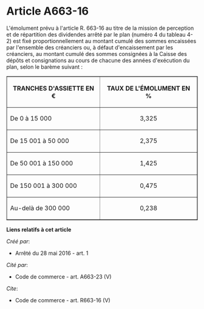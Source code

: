 # Article A663-16

L'émolument prévu à l'article R. 663-16 au titre de la mission de perception et de répartition des dividendes arrêté par le
plan (numéro 4 du tableau 4-2) est fixé proportionnellement au montant cumulé des sommes encaissées par l'ensemble des
créanciers ou, à défaut d'encaissement par les créanciers, au montant cumulé des sommes consignées à la Caisse des dépôts et
consignations au cours de chacune des années d'exécution du plan, selon le barème suivant : 

<table align="center" width="710" border="1">
  <tbody>
    <tr>
      <th>

TRANCHES D'ASSIETTE EN € 

</th>
      <th>

TAUX DE L'ÉMOLUMENT EN % 

</th>
    </tr>
    <tr>
      <td align="left" valign="middle">

De 0 à 15 000 

</td>
      <td align="center" valign="middle">

3,325 

</td>
    </tr>
    <tr>
      <td valign="middle" align="left">

De 15 001 à 50 000 

</td>
      <td valign="middle" align="center">

2,375 

</td>
    </tr>
    <tr>
      <td align="left" valign="middle">

De 50 001 à 150 000 

</td>
      <td align="center" valign="middle">

1,425 

</td>
    </tr>
    <tr>
      <td align="left" valign="middle">

De 150 001 à 300 000 

</td>
      <td align="center" valign="middle">

0,475 

</td>
    </tr>
    <tr>
      <td align="left" valign="middle">

Au-delà de 300 000 

</td>
      <td align="center" valign="middle">

0,238

</td>
    </tr>
  </tbody>
</table>

**Liens relatifs à cet article**

_Créé par_:

  - Arrêté du 28 mai 2016 - art. 1

_Cité par_:

  - Code de commerce - art. A663-23 (V)

_Cite_:

  - Code de commerce - art. R663-16 (V)

